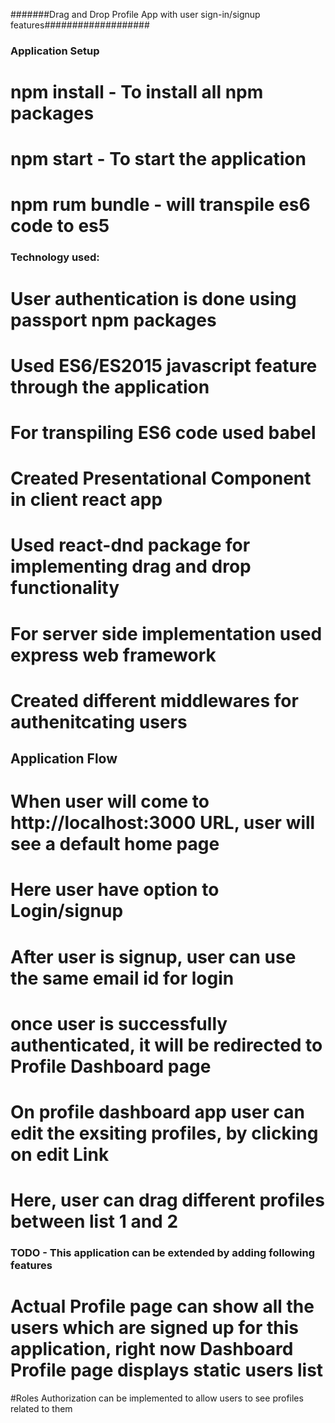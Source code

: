 #######Drag and Drop Profile App with user sign-in/signup features###################

### Application Setup

# npm install - To install all npm packages
# npm start - To start the application
# npm rum bundle - will transpile es6 code to es5

### Technology used:

# User authentication is done using passport npm packages
# Used ES6/ES2015 javascript feature through the application
# For transpiling ES6 code used babel
# Created Presentational Component in client react app
# Used react-dnd package for implementing drag and drop functionality
# For server side implementation used express web framework
# Created different middlewares for authenitcating users

## Application Flow

# When user will come to http://localhost:3000 URL, user will see a default home page
# Here user have option to Login/signup
# After user is signup, user can use the same email id for login
# once user is successfully authenticated, it will be redirected to Profile Dashboard page
# On profile dashboard app user can edit the exsiting profiles, by clicking on edit Link
# Here, user can drag different profiles between list 1 and 2


### TODO - This application can be extended by adding following features

# Actual Profile page can show all the users which are signed up for this application, right now Dashboard Profile page displays static users list

#Roles Authorization can be implemented to allow users to see profiles related to them
